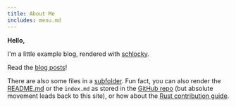 ```yaml
---
title: About Me
includes: menu.md
---
```


**Hello,**

I'm a little example blog, rendered with [schlocky](https://github.com/pothos/schlocky).

Read the [blog posts](?)!

There are also some files in a [subfolder](?i=other-example/).
Fun fact, you can also render the [README.md](?i=README) or the `index.md` as stored in the [GitHub repo](?i=https://raw.githubusercontent.com/pothos/schlocky/main/index.md) (but absolute movement leads back to this site), or how about the [Rust contribution guide](?i=https://raw.githubusercontent.com/rust-lang/rust/master/CONTRIBUTING.md).
